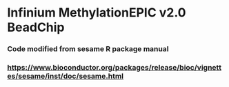 # Infinium MethylationEPIC v2.0 BeadChip
### Code modified from sesame R package manual
### https://www.bioconductor.org/packages/release/bioc/vignettes/sesame/inst/doc/sesame.html
